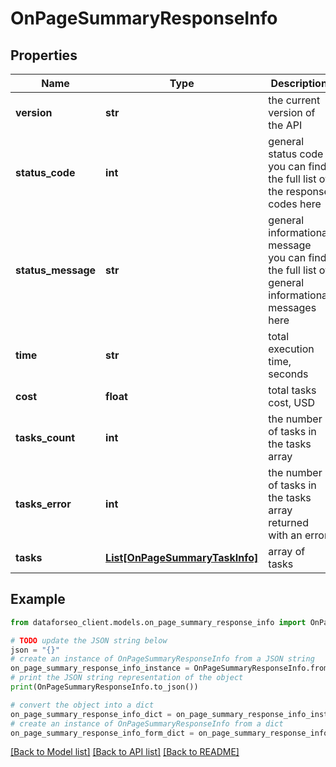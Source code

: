 # OnPageSummaryResponseInfo


## Properties

Name | Type | Description | Notes
------------ | ------------- | ------------- | -------------
**version** | **str** | the current version of the API | [optional] 
**status_code** | **int** | general status code you can find the full list of the response codes here | [optional] 
**status_message** | **str** | general informational message you can find the full list of general informational messages here | [optional] 
**time** | **str** | total execution time, seconds | [optional] 
**cost** | **float** | total tasks cost, USD | [optional] 
**tasks_count** | **int** | the number of tasks in the tasks array | [optional] 
**tasks_error** | **int** | the number of tasks in the tasks array returned with an error | [optional] 
**tasks** | [**List[OnPageSummaryTaskInfo]**](OnPageSummaryTaskInfo.md) | array of tasks | [optional] 

## Example

```python
from dataforseo_client.models.on_page_summary_response_info import OnPageSummaryResponseInfo

# TODO update the JSON string below
json = "{}"
# create an instance of OnPageSummaryResponseInfo from a JSON string
on_page_summary_response_info_instance = OnPageSummaryResponseInfo.from_json(json)
# print the JSON string representation of the object
print(OnPageSummaryResponseInfo.to_json())

# convert the object into a dict
on_page_summary_response_info_dict = on_page_summary_response_info_instance.to_dict()
# create an instance of OnPageSummaryResponseInfo from a dict
on_page_summary_response_info_form_dict = on_page_summary_response_info.from_dict(on_page_summary_response_info_dict)
```
[[Back to Model list]](../README.md#documentation-for-models) [[Back to API list]](../README.md#documentation-for-api-endpoints) [[Back to README]](../README.md)


